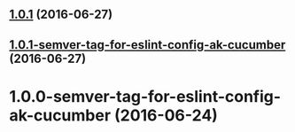 <a name="1.0.1"></a>
## [1.0.1](https://aui-team-bot/https://bitbucket.org/atlassian/atlaskit-spike/compare/1.0.1-semver-tag-for-eslint-config-ak-cucumber...v1.0.1) (2016-06-27)



<a name="1.0.1-semver-tag-for-eslint-config-ak-cucumber"></a>
## [1.0.1-semver-tag-for-eslint-config-ak-cucumber](https://aui-team-bot/https://bitbucket.org/atlassian/atlaskit-spike/compare/1.0.0-semver-tag-for-eslint-config-ak-cucumber...1.0.1-semver-tag-for-eslint-config-ak-cucumber) (2016-06-27)



<a name="1.0.0-semver-tag-for-eslint-config-ak-cucumber"></a>
# 1.0.0-semver-tag-for-eslint-config-ak-cucumber (2016-06-24)



